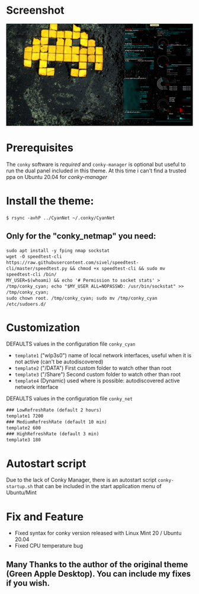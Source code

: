 # Screenshot
![screenshotsample.png](./screenshotsample.png)

# Prerequisites
The ```conky``` software is *required* and ```conky-manager``` is optional but useful to run the dual panel included in this theme.
At this time i can't find a trusted ppa on Ubuntu 20.04 for *conky-manager*

# Install the theme:
```$ rsync -avhP ../CyanNet ~/.conky/CyanNet```

## Only for the "conky_netmap" you need:

```
sudo apt install -y fping nmap sockstat
wget -O speedtest-cli https://raw.githubusercontent.com/sivel/speedtest-cli/master/speedtest.py && chmod +x speedtest-cli && sudo mv speedtest-cli /bin/
MY_USER=$(whoami) && echo '# Permission to socket stats' > /tmp/conky_cyan; echo "$MY_USER ALL=NOPASSWD: /usr/bin/sockstat" >> /tmp/conky_cyan;
sudo chown root. /tmp/conky_cyan; sudo mv /tmp/conky_cyan /etc/sudoers.d/
```

# Customization
DEFAULTS values in the configuration file ```conky_cyan```
- ```template1``` ("wlp3s0") name of local network interfaces, useful when it is not active (can't be autodiscovered)
- ```template2``` ("/DATA") First custom folder to watch other than root
- ```template3``` ("/Share") Second custom folder to watch other than root
- ```template4``` (Dynamic) used where is possible: autodiscovered active network interface

DEFAULTS values in the configuration file ```conky_net```

```
### LowRefreshRate (default 2 hours)
template1 7200
### MediumRefreshRate (default 10 min)
template2 600
### HighRefreshRate (default 3 min)
template3 180
```

# Autostart script
Due to the lack of Conky Manager, there is an autostart script ```conky-startup.sh``` that can be included in the start application menu of Ubuntu/Mint

# Fix and Feature

- Fixed syntax for conky version released with Linux Mint 20 / Ubuntu 20.04
- Fixed CPU temperature bug

## Many Thanks to the author of the original theme (Green Apple Desktop). You can include my fixes if you wish.

